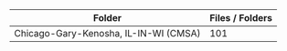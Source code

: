 | Folder                                |   Files / Folders |
|---------------------------------------|-------------------|
| Chicago-Gary-Kenosha, IL-IN-WI (CMSA) |               101 |